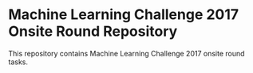 # Machine Learning Challenge 2017 Onsite Round Repository
This repository contains Machine Learning Challenge 2017 onsite round tasks.
